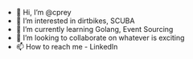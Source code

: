 - 👋 Hi, I’m @cprey
- 👀 I’m interested in dirtbikes, SCUBA
- 🌱 I’m currently learning Golang, Event Sourcing
- 💞️ I’m looking to collaborate on whatever is exciting
- 📫 How to reach me - LinkedIn
